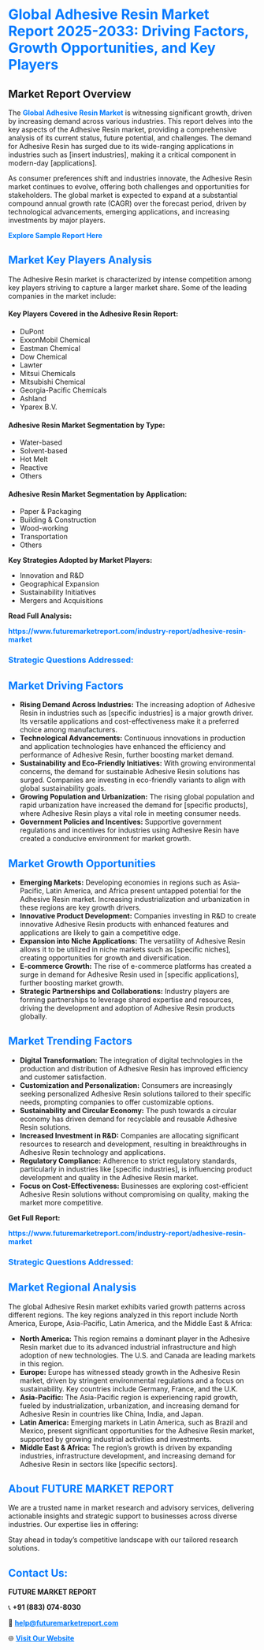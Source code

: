<h1 style="color: #007BFF;">Global Adhesive Resin Market Report 2025-2033: Driving Factors, Growth Opportunities, and Key Players</h1>

<section id="overview">
<h2>Market Report Overview</h2>
<p>The <a href="https://www.futuremarketreport.com/industry-report/adhesive-resin-market" style="color: #007BFF; text-decoration: none;"><strong>Global Adhesive Resin Market</strong></a> is witnessing significant growth, driven by increasing demand across various industries. This report delves into the key aspects of the Adhesive Resin market, providing a comprehensive analysis of its current status, future potential, and challenges. The demand for Adhesive Resin has surged due to its wide-ranging applications in industries such as [insert industries], making it a critical component in modern-day [applications].</p>
<p>As consumer preferences shift and industries innovate, the Adhesive Resin market continues to evolve, offering both challenges and opportunities for stakeholders. The global market is expected to expand at a substantial compound annual growth rate (CAGR) over the forecast period, driven by technological advancements, emerging applications, and increasing investments by major players.</p>
</section>

<section id="overview">
<p><a href="https://www.futuremarketreport.com/request-sample/reportId=57492" style="color: #007BFF; text-decoration: none;"><strong>Explore Sample Report Here</strong></a></p>
</section>

<section id="key-players">
<h2 style="color: #007BFF;">Market Key Players Analysis</h2>
<p>The Adhesive Resin market is characterized by intense competition among key players striving to capture a larger market share. Some of the leading companies in the market include:</p>
<h4>Key Players Covered in the Adhesive Resin Report:</h4>
<ul><li>DuPont</li><li>ExxonMobil Chemical</li><li>Eastman Chemical</li><li>Dow Chemical</li><li>Lawter</li><li>Mitsui Chemicals</li><li>Mitsubishi Chemical</li><li>Georgia-Pacific Chemicals</li><li>Ashland</li><li>Yparex B.V.</li></ul>
<h4>Adhesive Resin Market Segmentation by Type:</h4>
<ul><li>Water-based</li><li>Solvent-based</li><li>Hot Melt</li><li>Reactive</li><li>Others</li></ul>

<h4>Adhesive Resin Market Segmentation by Application:</h4>
<ul><li>Paper &amp; Packaging</li><li>Building &amp; Construction</li><li>Wood-working</li><li>Transportation</li><li>Others</li></ul>
<p><strong>Key Strategies Adopted by Market Players:</strong></p>
<ul>
<li>Innovation and R&D</li>
<li>Geographical Expansion</li>
<li>Sustainability Initiatives</li>
<li>Mergers and Acquisitions</li>
</ul>
</section>

<section>
<p><strong>Read Full Analysis: </strong></p><a href="https://www.futuremarketreport.com/industry-report/adhesive-resin-market" style="color: #007BFF; text-decoration: none;"><strong>https://www.futuremarketreport.com/industry-report/adhesive-resin-market</strong></a>
<h3 style="color: #007BFF;">Strategic Questions Addressed:</h3>
</section>

<section id="driving-factors">
<h2 style="color: #007BFF;">Market Driving Factors</h2>
<ul>
<li><strong>Rising Demand Across Industries:</strong> The increasing adoption of Adhesive Resin in industries such as [specific industries] is a major growth driver. Its versatile applications and cost-effectiveness make it a preferred choice among manufacturers.</li>
<li><strong>Technological Advancements:</strong> Continuous innovations in production and application technologies have enhanced the efficiency and performance of Adhesive Resin, further boosting market demand.</li>
<li><strong>Sustainability and Eco-Friendly Initiatives:</strong> With growing environmental concerns, the demand for sustainable Adhesive Resin solutions has surged. Companies are investing in eco-friendly variants to align with global sustainability goals.</li>
<li><strong>Growing Population and Urbanization:</strong> The rising global population and rapid urbanization have increased the demand for [specific products], where Adhesive Resin plays a vital role in meeting consumer needs.</li>
<li><strong>Government Policies and Incentives:</strong> Supportive government regulations and incentives for industries using Adhesive Resin have created a conducive environment for market growth.</li>
</ul>
</section>

<section id="growth-opportunities">
<h2 style="color: #007BFF;">Market Growth Opportunities</h2>
<ul>
<li><strong>Emerging Markets:</strong> Developing economies in regions such as Asia-Pacific, Latin America, and Africa present untapped potential for the Adhesive Resin market. Increasing industrialization and urbanization in these regions are key growth drivers.</li>
<li><strong>Innovative Product Development:</strong> Companies investing in R&D to create innovative Adhesive Resin products with enhanced features and applications are likely to gain a competitive edge.</li>
<li><strong>Expansion into Niche Applications:</strong> The versatility of Adhesive Resin allows it to be utilized in niche markets such as [specific niches], creating opportunities for growth and diversification.</li>
<li><strong>E-commerce Growth:</strong> The rise of e-commerce platforms has created a surge in demand for Adhesive Resin used in [specific applications], further boosting market growth.</li>
<li><strong>Strategic Partnerships and Collaborations:</strong> Industry players are forming partnerships to leverage shared expertise and resources, driving the development and adoption of Adhesive Resin products globally.</li>
</ul>
</section>

<section id="trending-factors">
<h2 style="color: #007BFF;">Market Trending Factors</h2>
<ul>
<li><strong>Digital Transformation:</strong> The integration of digital technologies in the production and distribution of Adhesive Resin has improved efficiency and customer satisfaction.</li>
<li><strong>Customization and Personalization:</strong> Consumers are increasingly seeking personalized Adhesive Resin solutions tailored to their specific needs, prompting companies to offer customizable options.</li>
<li><strong>Sustainability and Circular Economy:</strong> The push towards a circular economy has driven demand for recyclable and reusable Adhesive Resin solutions.</li>
<li><strong>Increased Investment in R&D:</strong> Companies are allocating significant resources to research and development, resulting in breakthroughs in Adhesive Resin technology and applications.</li>
<li><strong>Regulatory Compliance:</strong> Adherence to strict regulatory standards, particularly in industries like [specific industries], is influencing product development and quality in the Adhesive Resin market.</li>
<li><strong>Focus on Cost-Effectiveness:</strong> Businesses are exploring cost-efficient Adhesive Resin solutions without compromising on quality, making the market more competitive.</li>
</ul>
</section>

<section>
<p><strong>Get Full Report: </strong></p><a href="https://www.futuremarketreport.com/industry-report/adhesive-resin-market" style="color: #007BFF; text-decoration: none;"><strong>https://www.futuremarketreport.com/industry-report/adhesive-resin-market</strong></a>
<h3 style="color: #007BFF;">Strategic Questions Addressed:</h3>
</section>


<section id="regional-analysis">
<h2 style="color: #007BFF;">Market Regional Analysis</h2>
<p>The global Adhesive Resin market exhibits varied growth patterns across different regions. The key regions analyzed in this report include North America, Europe, Asia-Pacific, Latin America, and the Middle East & Africa:</p>
<ul>
<li><strong>North America:</strong> This region remains a dominant player in the Adhesive Resin market due to its advanced industrial infrastructure and high adoption of new technologies. The U.S. and Canada are leading markets in this region.</li>
<li><strong>Europe:</strong> Europe has witnessed steady growth in the Adhesive Resin market, driven by stringent environmental regulations and a focus on sustainability. Key countries include Germany, France, and the U.K.</li>
<li><strong>Asia-Pacific:</strong> The Asia-Pacific region is experiencing rapid growth, fueled by industrialization, urbanization, and increasing demand for Adhesive Resin in countries like China, India, and Japan.</li>
<li><strong>Latin America:</strong> Emerging markets in Latin America, such as Brazil and Mexico, present significant opportunities for the Adhesive Resin market, supported by growing industrial activities and investments.</li>
<li><strong>Middle East & Africa:</strong> The region’s growth is driven by expanding industries, infrastructure development, and increasing demand for Adhesive Resin in sectors like [specific sectors].</li>
</ul>
</section>

<footer>
<h2 style="color: #007BFF;">About FUTURE MARKET REPORT</h2>
<p>We are a trusted name in market research and advisory services, delivering actionable insights and strategic support to businesses across diverse industries. Our expertise lies in offering:</p>

<p>Stay ahead in today’s competitive landscape with our tailored research solutions.</p>

<h2 style="color: #007BFF;">Contact Us:</h2>
<p><strong>FUTURE MARKET REPORT</strong></p>
<p>📞 <strong>+91 (883) 074-8030</strong></p>
<p>📧 <strong><a href="mailto:help@futuremarketreport.com" style="color: #007BFF;">help@futuremarketreport.com</a></strong></p>
<p>🌐 <strong><a href="https://www.futuremarketreport.com/" style="color: #007BFF;">Visit Our Website</a></strong></p>
</footer>